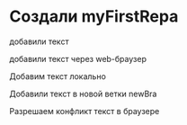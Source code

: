 # Создали myFirstRepa

добавили текст

добавили текст через web-браузер

Добавим текст локально

Добавили текст в новой ветки  newBra

Разрешаем конфликт текст в браузере
